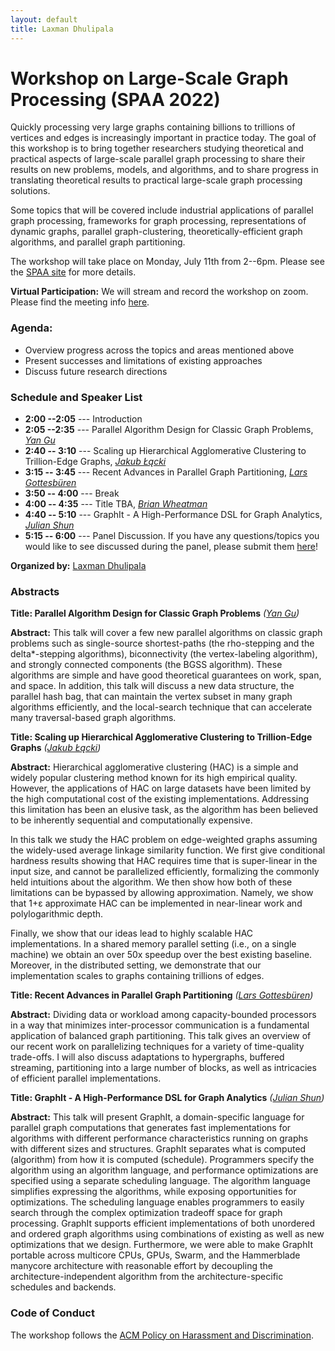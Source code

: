 ```yaml
---
layout: default
title: Laxman Dhulipala
---
```


# Workshop on Large-Scale Graph Processing (SPAA 2022)

Quickly processing very large graphs containing billions to trillions of vertices and edges is increasingly important in practice today. The goal of this workshop is to bring together researchers studying theoretical and practical aspects of large-scale parallel graph processing to share their results on new problems, models, and algorithms, and to share progress in translating theoretical results to practical large-scale graph processing solutions.

Some topics that will be covered include industrial applications of parallel graph processing, frameworks for graph processing, representations of dynamic graphs, parallel graph-clustering, theoretically-efficient graph algorithms, and parallel graph partitioning.

The workshop will take place on Monday, July 11th from 2--6pm. Please
see the [SPAA site][spaa] for more details.

<b>Virtual Participation:</b> We will stream and record the workshop on zoom. Please find the meeting info [here](zoom).

### Agenda:

* Overview progress across the topics and areas mentioned above
* Present successes and limitations of existing approaches
* Discuss future research directions


### Schedule and Speaker List

* <b>2:00 --2:05</b> --- Introduction
* <b>2:05 --2:35</b> --- Parallel Algorithm Design for Classic Graph Problems, <em>[Yan Gu][yan]</em>
* <b>2:40 -- 3:10</b> --- Scaling up Hierarchical Agglomerative Clustering to Trillion-Edge Graphs, <em>[Jakub Łącki][kuba]</em>
* <b>3:15 -- 3:45</b> --- Recent Advances in Parallel Graph Partitioning, <em>[Lars Gottesbüren][lars]</em>
* <b>3:50 -- 4:00</b> --- Break
* <b>4:00 -- 4:35</b> --- Title TBA, <em>[Brian Wheatman][brian]</em>
* <b>4:40 -- 5:10</b> --- GraphIt - A High-Performance DSL for Graph Analytics, <em>[Julian Shun][julian]</em>
* <b>5:15 -- 6:00</b> --- Panel Discussion.
If you have any questions/topics you would like to see discussed during the panel, please submit them [here][form]!

<b>Organized by:</b> [Laxman Dhulipala][laxman]

### Abstracts

<b>Title: Parallel Algorithm Design for Classic Graph Problems</b> <em>([Yan Gu][yan])</em>

<b> Abstract:</b>
This talk will cover a few new parallel algorithms on classic graph problems such as single-source shortest-paths (the rho-stepping and the delta\*-stepping algorithms), biconnectivity (the vertex-labeling algorithm), and strongly connected components (the BGSS algorithm).  These algorithms are simple and have good theoretical guarantees on work, span, and space.  In addition, this talk will discuss a new data structure, the parallel hash bag, that can maintain the vertex subset in many graph algorithms efficiently, and the local-search technique that can accelerate many traversal-based graph algorithms.


<b>Title: Scaling up Hierarchical Agglomerative Clustering to Trillion-Edge Graphs</b>  <em>([Jakub Łącki][kuba])</em>

<b> Abstract:</b>
Hierarchical agglomerative clustering (HAC) is a simple and widely popular clustering method known for its high empirical quality. However, the applications of HAC on large datasets have been limited by the high computational cost of the existing implementations. Addressing this limitation has been an elusive task, as the algorithm has been believed to be inherently sequential and computationally expensive.

In this talk we study the HAC problem on edge-weighted graphs assuming the widely-used average linkage similarity function. We first give conditional hardness results showing that HAC requires time that is super-linear in the input size, and cannot be parallelized efficiently, formalizing the commonly held intuitions about the algorithm. We then show how both of these limitations can be bypassed by allowing approximation. Namely, we show that 1+ε approximate HAC can be implemented in near-linear work and polylogarithmic depth.

Finally, we show that our ideas lead to highly scalable HAC implementations. In a shared memory parallel setting (i.e., on a single machine) we obtain an over 50x speedup over the best existing baseline. Moreover, in the distributed setting, we demonstrate that our implementation scales to graphs containing trillions of edges.


<b>Title: Recent Advances in Parallel Graph Partitioning</b> <em>([Lars Gottesbüren][lars])</em>

<b>Abstract:</b>
Dividing data or workload among capacity-bounded processors in a way that minimizes inter-processor communication is a fundamental application of balanced graph partitioning. This talk gives an overview of our recent work on parallelizing techniques for a variety of time-quality trade-offs. I will also discuss adaptations to hypergraphs, buffered streaming, partitioning into a large number of blocks, as well as intricacies of efficient parallel implementations.




<b>Title: GraphIt - A High-Performance DSL for Graph Analytics</b> <em>([Julian Shun][julian])</em>

<b>Abstract:</b> 
This talk will present GraphIt, a domain-specific language for parallel graph computations that generates fast implementations for algorithms with different performance characteristics running on graphs with different sizes and structures. GraphIt separates what is computed (algorithm) from how it is computed (schedule). Programmers specify the algorithm using an algorithm language, and performance optimizations are specified using a separate scheduling language. The algorithm language simplifies expressing the algorithms, while exposing opportunities for optimizations. The scheduling language enables programmers to easily search through the complex optimization tradeoff space for graph processing. GraphIt supports efficient implementations of both unordered and ordered graph algorithms using combinations of existing as well as new optimizations that we design. Furthermore, we were able to make GraphIt portable across multicore CPUs, GPUs, Swarm, and the Hammerblade manycore architecture with reasonable effort by decoupling the architecture-independent algorithm from the architecture-specific schedules and backends.


### Code of Conduct

The workshop follows the [ACM Policy on Harassment and Discrimination][acmharass].


[acmharass]: https://www.acm.org/special-interest-groups/volunteer-resources/officers-manual/policy-against-discrimination-and-harassment
[spaa]: https://spaa.acm.org/
[laxman]: https://ldhulipala.github.io/
[yan]: https://www.cs.ucr.edu/~ygu/
[kuba]: https://research.google/people/105517/
[lars]: https://scholar.google.de/citations?user=G5XO7J4AAAAJ&hl=en
[brian]: https://brianwheatman.com/
[julian]: https://people.csail.mit.edu/jshun/
[form]: https://forms.gle/myvcibc9Bs7wrJPd7
[zoom]: https://docs.google.com/document/d/1om-PvjaC49-zOxKRjcUxOGXcDayXjpq6VtrXr8CEoEg/edit
